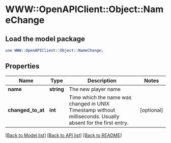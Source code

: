 # WWW::OpenAPIClient::Object::NameChange

## Load the model package
```perl
use WWW::OpenAPIClient::Object::NameChange;
```

## Properties
Name | Type | Description | Notes
------------ | ------------- | ------------- | -------------
**name** | **string** | The new player name | 
**changed_to_at** | **int** | Time which the name was changed in UNIX Timestamp without milliseconds. Usually absent for the first entry. | [optional] 

[[Back to Model list]](../README.md#documentation-for-models) [[Back to API list]](../README.md#documentation-for-api-endpoints) [[Back to README]](../README.md)


